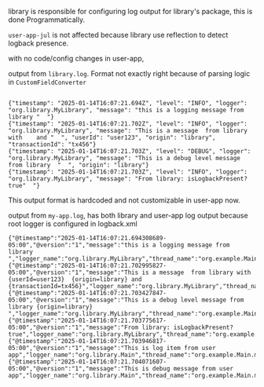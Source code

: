 library is responsible for configuring log output for library's package, this is done Programmatically.

`user-app-jul` is not affected because library use reflection to detect logback presence. 

with no code/config changes in user-app,

output from `library.log`. Format not exactly right because of parsing logic in `CustomFieldConverter`

```asciidoc

{"timestamp": "2025-01-14T16:07:21.694Z", "level": "INFO", "logger": "org.library.MyLibrary", "message": "this is a logging message from library "  "}
{"timestamp": "2025-01-14T16:07:21.702Z", "level": "INFO", "logger": "org.library.MyLibrary", "message": "This is a message  from library with    and "  ", "userId": "user123", "origin": "library", "transactionId": "tx456"}
{"timestamp": "2025-01-14T16:07:21.703Z", "level": "DEBUG", "logger": "org.library.MyLibrary", "message": "This is a debug level message from library  "  ", "origin": "library"}
{"timestamp": "2025-01-14T16:07:21.703Z", "level": "INFO", "logger": "org.library.MyLibrary", "message": "From library: isLogbackPresent?true"  "}
```
This output format is hardcoded and not customizable in user-app now. 

output from `my-app.log`, has both library and user-app log output because root logger is configured in logback.xml
```asciidoc
{"@timestamp":"2025-01-14T16:07:21.694308689-05:00","@version":"1","message":"this is a logging message from library ","logger_name":"org.library.MyLibrary","thread_name":"org.example.Main.main()","level":"INFO","level_value":20000,"caller_class_name":"org.library.MyLibrary","caller_method_name":"testLogging","caller_file_name":"MyLibrary.java","caller_line_number":30}
{"@timestamp":"2025-01-14T16:07:21.702995827-05:00","@version":"1","message":"This is a message  from library with {userId=user123}  {origin=library} and {transactionId=tx456}","logger_name":"org.library.MyLibrary","thread_name":"org.example.Main.main()","level":"INFO","level_value":20000,"caller_class_name":"org.library.MyLibrary","caller_method_name":"testLogging","caller_file_name":"MyLibrary.java","caller_line_number":31}
{"@timestamp":"2025-01-14T16:07:21.703427847-05:00","@version":"1","message":"This is a debug level message from library {origin=library} ","logger_name":"org.library.MyLibrary","thread_name":"org.example.Main.main()","level":"DEBUG","level_value":10000,"caller_class_name":"org.library.MyLibrary","caller_method_name":"testLogging","caller_file_name":"MyLibrary.java","caller_line_number":32}
{"@timestamp":"2025-01-14T16:07:21.703775617-05:00","@version":"1","message":"From library: isLogbackPresent?true","logger_name":"org.library.MyLibrary","thread_name":"org.example.Main.main()","level":"INFO","level_value":20000,"caller_class_name":"org.library.MyLibrary","caller_method_name":"testLogging","caller_file_name":"MyLibrary.java","caller_line_number":34}
{"@timestamp":"2025-01-14T16:07:21.703946817-05:00","@version":"1","message":"This is log item from user app","logger_name":"org.library.Main","thread_name":"org.example.Main.main()","level":"INFO","level_value":20000,"caller_class_name":"org.example.Main","caller_method_name":"main","caller_file_name":"Main.java","caller_line_number":17}
{"@timestamp":"2025-01-14T16:07:21.704071607-05:00","@version":"1","message":"This is debug message from user app","logger_name":"org.library.Main","thread_name":"org.example.Main.main()","level":"DEBUG","level_value":10000,"caller_class_name":"org.example.Main","caller_method_name":"main","caller_file_name":"Main.java","caller_line_number":19}
```